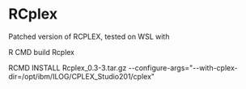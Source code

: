 ﻿# RCplex


Patched version of RCPLEX, tested on WSL with 

R CMD build Rcplex

RCMD INSTALL Rcplex_0.3-3.tar.gz --configure-args="--with-cplex-dir=/opt/ibm/ILOG/CPLEX_Studio201/cplex"
